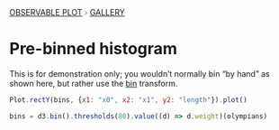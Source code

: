 <div style="color: grey; font: 13px/25.5px var(--sans-serif); text-transform: uppercase;"><h1 style="display: none;">Plot: Pre-binned histogram</h1><a href="/plot">Observable Plot</a> › <a href="/@observablehq/plot-gallery">Gallery</a></div>

# Pre-binned histogram

This is for demonstration only; you wouldn’t normally bin “by hand” as shown here, but rather use the [bin](https://observablehq.com/plot/transforms/bin) transform.

```js echo
Plot.rectY(bins, {x1: "x0", x2: "x1", y2: "length"}).plot()
```

```js echo
bins = d3.bin().thresholds(80).value((d) => d.weight)(olympians)
```
